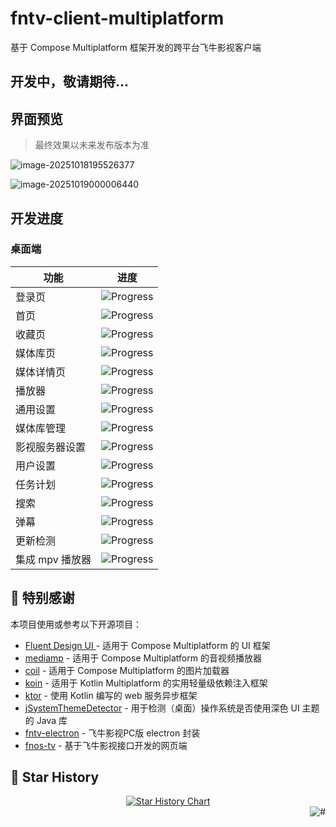 # fntv-client-multiplatform

基于 Compose Multiplatform 框架开发的跨平台飞牛影视客户端



## 开发中，敬请期待...



## 界面预览

> 最终效果以未来发布版本为准

![image-20251018195526377](http://oss.jankinwu.com/img/image-20251018195526377.png)

![image-20251019000006440](http://oss.jankinwu.com/img/image-20251019000006440.png)



## 开发进度

### 桌面端

| 功能            | 进度                                        |
| --------------- |-------------------------------------------|
| 登录页          | ![Progress](https://progress-bar.xyz/80/) |
| 首页            | ![Progress](https://progress-bar.xyz/90/) |
| 收藏页          | ![Progress](https://progress-bar.xyz/0/)  |
| 媒体库页        | ![Progress](https://progress-bar.xyz/90/) |
| 媒体详情页      | ![Progress](https://progress-bar.xyz/10/) |
| 播放器          | ![Progress](https://progress-bar.xyz/60/) |
| 通用设置        | ![Progress](https://progress-bar.xyz/0/)  |
| 媒体库管理      | ![Progress](https://progress-bar.xyz/0/)  |
| 影视服务器设置  | ![Progress](https://progress-bar.xyz/0/)  |
| 用户设置        | ![Progress](https://progress-bar.xyz/0/)  |
| 任务计划        | ![Progress](https://progress-bar.xyz/0/)  |
| 搜索            | ![Progress](https://progress-bar.xyz/0/)  |
| 弹幕            | ![Progress](https://progress-bar.xyz/0/)  |
| 更新检测        | ![Progress](https://progress-bar.xyz/0/)  |
| 集成 mpv 播放器 | ![Progress](https://progress-bar.xyz/0/)  |

## 🙏 特别感谢

本项目使用或参考以下开源项目：

- [Fluent Design UI ](https://github.com/compose-fluent/compose-fluent-ui) - 适用于 Compose Multiplatform 的 UI 框架
- [mediamp](https://github.com/open-ani/mediamp) -  适用于 Compose Multiplatform 的音视频播放器
- [coil](https://github.com/coil-kt/coil) - 适用于 Compose Multiplatform 的图片加载器
- [koin](https://github.com/InsertKoinIO/koin) - 适用于 Kotlin Multiplatform 的实用轻量级依赖注入框架
- [ktor](https://github.com/ktorio/ktor) - 使用 Kotlin 编写的 web 服务异步框架
- [jSystemThemeDetector](https://github.com/Dansoftowner/jSystemThemeDetector) - 用于检测（桌面）操作系统是否使用深色 UI 主题的 Java 库
- [fntv-electron](https://github.com/QiaoKes/fntv-electron) - 飞牛影视PC版 electron 封装
- [fnos-tv](https://github.com/thshu/fnos-tv) - 基于飞牛影视接口开发的网页端

## 🌟 Star History

<a href="https://github.com/Jankin-Wu/fntv-client-multiplatform/stargazers" target="_blank" style="display: block" align="center">

  <picture>
    <source media="(prefers-color-scheme: dark)" srcset="https://api.star-history.com/svg?repos=Jankin-Wu/fntv-client-multiplatform&type=Date&theme=dark" />
    <source media="(prefers-color-scheme: light)" srcset="https://api.star-history.com/svg?repos=Jankin-Wu/fntv-client-multiplatform&type=Date" />
    <img alt="Star History Chart" src="https://api.star-history.com/svg?repos=Jankin-Wu/fntv-client-multiplatform&type=Date" />
  </picture>
</a>

<a href="#readme">
    <img src="https://img.shields.io/badge/-返回顶部-7d09f1.svg" alt="#" align="right">
</a>


